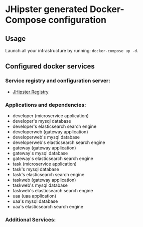 # JHipster generated Docker-Compose configuration

## Usage

Launch all your infrastructure by running: `docker-compose up -d`.

## Configured docker services

### Service registry and configuration server:
- [JHipster Registry](http://localhost:8761)

### Applications and dependencies:
- developer (microservice application)
- developer's mysql database
- developer's elasticsearch search engine
- developerweb (gateway application)
- developerweb's mysql database
- developerweb's elasticsearch search engine
- gateway (gateway application)
- gateway's mysql database
- gateway's elasticsearch search engine
- task (microservice application)
- task's mysql database
- task's elasticsearch search engine
- taskweb (gateway application)
- taskweb's mysql database
- taskweb's elasticsearch search engine
- uaa (uaa application)
- uaa's mysql database
- uaa's elasticsearch search engine

### Additional Services:

